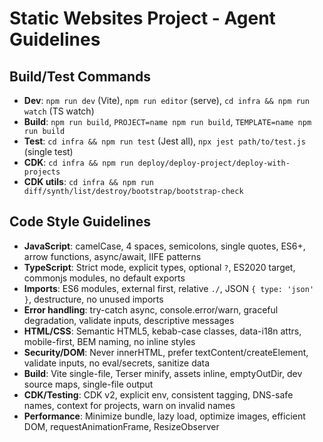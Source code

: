 # Static Websites Project - Agent Guidelines

## Build/Test Commands
- **Dev**: `npm run dev` (Vite), `npm run editor` (serve), `cd infra && npm run watch` (TS watch)
- **Build**: `npm run build`, `PROJECT=name npm run build`, `TEMPLATE=name npm run build`
- **Test**: `cd infra && npm run test` (Jest all), `npx jest path/to/test.js` (single test)
- **CDK**: `cd infra && npm run deploy/deploy-project/deploy-with-projects`
- **CDK utils**: `cd infra && npm run diff/synth/list/destroy/bootstrap/bootstrap-check`

## Code Style Guidelines
- **JavaScript**: camelCase, 4 spaces, semicolons, single quotes, ES6+, arrow functions, async/await, IIFE patterns
- **TypeScript**: Strict mode, explicit types, optional `?`, ES2020 target, commonjs modules, no default exports
- **Imports**: ES6 modules, external first, relative `./`, JSON `{ type: 'json' }`, destructure, no unused imports
- **Error handling**: try-catch async, console.error/warn, graceful degradation, validate inputs, descriptive messages
- **HTML/CSS**: Semantic HTML5, kebab-case classes, data-i18n attrs, mobile-first, BEM naming, no inline styles
- **Security/DOM**: Never innerHTML, prefer textContent/createElement, validate inputs, no eval/secrets, sanitize data
- **Build**: Vite single-file, Terser minify, assets inline, emptyOutDir, dev source maps, single-file output
- **CDK/Testing**: CDK v2, explicit env, consistent tagging, DNS-safe names, context for projects, warn on invalid names
- **Performance**: Minimize bundle, lazy load, optimize images, efficient DOM, requestAnimationFrame, ResizeObserver
